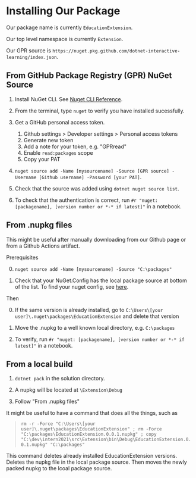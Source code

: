 # Installing Our Package

Our package name is currently `EducationExtension`.

Our top level namespace is currently `Extension`.

Our GPR source is `https://nuget.pkg.github.com/dotnet-interactive-learning/index.json`.

## From GitHub Package Registry (GPR) NuGet Source

1. Install NuGet CLI. See [Nuget CLI Reference](https://docs.microsoft.com/en-us/nuget/reference/nuget-exe-cli-reference). 

2. From the terminal, type `nuget` to verify you have installed sucessfully.

1. Get a GitHub personal access token.
    
    1. Github settings > Developer settings > Personal access tokens
    2. Generate new token
    3. Add a note for your token, e.g. "GPRread"
    4. Enable `read:packages` scope
    5. Copy your PAT
    
3. `nuget source add -Name [mysourcename] -Source [GPR source] -Username [Github username] -Password [your PAT]`.

4. Check that the source was added using `dotnet nuget source list`.

5. To check that the authentication is correct, run `#r "nuget: [packagename], [version number or *-* if latest]"` in a notebook.

## From .nupkg files

This might be useful after manually downloading from our Github page or from a Github Actions artifact.

Prerequisites

0. `nuget source add -Name [mysourcename] -Source "C:\packages"`

1. Check that your NuGet.Config has the local package source at bottom of the list. To find your nuget config, see [here](https://docs.microsoft.com/en-us/nuget/consume-packages/configuring-nuget-behavior).

Then

0. If the same version is already installed, go to `C:\Users\[your user]\.nuget\packages\EducationExtension` and delete that version

1. Move the .nupkg to a well known local directory, e.g. `C:\packages`

2. To verify, run `#r "nuget: [packagename], [version number or *-* if latest]"` in a notebook.

## From a local build

1. `dotnet pack` in the solution directory.

2. A nupkg will be located at `\Extension\Debug` 

3. Follow "From .nupkg files"

It might be useful to have a command that does all the things, such as

> `rm -r -Force "C:\Users\[your user]\.nuget\packages\EducationExtension" ; rm -Force "C:\packages\EducationExtension.0.0.1.nupkg" ; copy "C:\dev\intern2021\src\Extension\bin\Debug\EducationExtension.0.0.1.nupkg" "C:\packages"`

This command deletes already installed EducationExtension versions. Deletes the nupkg file in the local package source. Then moves the newly packed nupkg to the lcoal package source.
